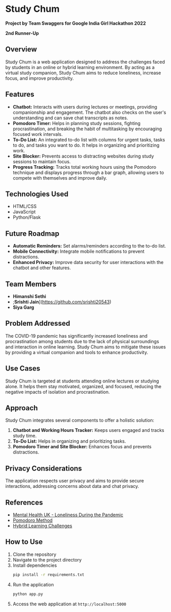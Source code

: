 # Study Chum

**Project by Team Swaggers for Google India Girl Hackathon 2022**

**2nd Runner-Up**

## Overview
Study Chum is a web application designed to address the challenges faced by students in an online or hybrid learning environment. By acting as a virtual study companion, Study Chum aims to reduce loneliness, increase focus, and improve productivity.

## Features
- **Chatbot:** Interacts with users during lectures or meetings, providing companionship and engagement. The chatbot also checks on the user's understanding and can save chat transcripts as notes.
- **Pomodoro Timer:** Helps in planning study sessions, fighting procrastination, and breaking the habit of multitasking by encouraging focused work intervals.
- **To-Do List:** An integrated to-do list with columns for urgent tasks, tasks to do, and tasks you want to do. It helps in organizing and prioritizing work.
- **Site Blocker:** Prevents access to distracting websites during study sessions to maintain focus.
- **Progress Tracking:** Tracks total working hours using the Pomodoro technique and displays progress through a bar graph, allowing users to compete with themselves and improve daily.

## Technologies Used
- HTML/CSS
- JavaScript
- Python/Flask

## Future Roadmap
- **Automatic Reminders:** Set alarms/reminders according to the to-do list.
- **Mobile Connectivity:** Integrate mobile notifications to prevent distractions.
- **Enhanced Privacy:** Improve data security for user interactions with the chatbot and other features.

## Team Members
- **Himanshi Sethi**
- ;**Srishti Jain**](https://github.com/srishti20543)
- **Siya Garg**

## Problem Addressed
The COVID-19 pandemic has significantly increased loneliness and procrastination among students due to the lack of physical surroundings and interaction in online learning. Study Chum aims to mitigate these issues by providing a virtual companion and tools to enhance productivity.

## Use Cases
Study Chum is targeted at students attending online lectures or studying alone. It helps them stay motivated, organized, and focused, reducing the negative impacts of isolation and procrastination.

## Approach
Study Chum integrates several components to offer a holistic solution:
1. **Chatbot and Working Hours Tracker:** Keeps users engaged and tracks study time.
2. **To-Do List:** Helps in organizing and prioritizing tasks.
3. **Pomodoro Timer and Site Blocker:** Enhances focus and prevents distractions.

## Privacy Considerations
The application respects user privacy and aims to provide secure interactions, addressing concerns about data and chat privacy.

## References
- [Mental Health UK - Loneliness During the Pandemic](https://www.insendi.com/news-and-updates/loneliness-and-learning-the-impact-of-covid-19-on-adult-learners)
- [Pomodoro Method](https://friday.app/p/pomodoro-method)
- [Hybrid Learning Challenges](https://www.nvcc.edu/hybrid/student/challenges.html)

## How to Use
1. Clone the repository
2. Navigate to the project directory
3. Install dependencies
   ```bash
   pip install -r requirements.txt
   ```
4. Run the application
   ```bash
   python app.py
   ```
5. Access the web application at `http://localhost:5000`
